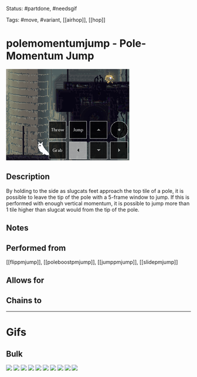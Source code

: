 Status: #partdone, #needsgif

Tags: #move, #variant, [[airhop]], [[hop]]

# polemomentumjump - Pole-Momentum Jump
<img src=https://raw.githubusercontent.com/LauraHannah44/Rain-World-Movement/main/Files/polemomentumjump_header.gif>

## Description
By holding to the side as slugcats feet approach the top tile of a pole, it is possible to leave the tip of the pole with a 5-frame window to jump. If this is performed with enough vertical momentum, it is possible to jump more than 1 tile higher than slugcat would from the tip of the pole.

## Notes


## Performed from
[[flippmjump]], [[poleboostpmjump]], [[jumppmjump]], [[slidepmjump]]

## Allows for


## Chains to


___
# Gifs
## Bulk
<img src=https://raw.githubusercontent.com/LauraHannah44/Rain-World-Movement/main/Files/polemomentumjump_0.gif>

<img src=https://raw.githubusercontent.com/LauraHannah44/Rain-World-Movement/main/Files/polemomentumjump_1.gif>

<img src=https://raw.githubusercontent.com/LauraHannah44/Rain-World-Movement/main/Files/polemomentumjump_2.gif>

<img src=https://raw.githubusercontent.com/LauraHannah44/Rain-World-Movement/main/Files/polemomentumjump_3.gif>

<img src=https://raw.githubusercontent.com/LauraHannah44/Rain-World-Movement/main/Files/polemomentumjump_4.gif>

<img src=https://raw.githubusercontent.com/LauraHannah44/Rain-World-Movement/main/Files/polemomentumjump_5.gif>

<img src=https://raw.githubusercontent.com/LauraHannah44/Rain-World-Movement/main/Files/polemomentumjump_6.gif>

<img src=https://raw.githubusercontent.com/LauraHannah44/Rain-World-Movement/main/Files/polemomentumjump_7.gif>

<img src=https://raw.githubusercontent.com/LauraHannah44/Rain-World-Movement/main/Files/polemomentumjump_8.gif>

<img src=https://raw.githubusercontent.com/LauraHannah44/Rain-World-Movement/main/Files/polemomentumjump_9.gif>
